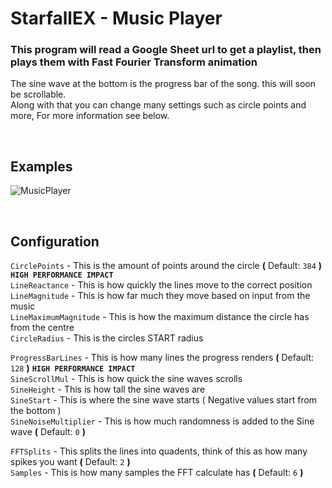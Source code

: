 # StarfallEX - Music Player
### This program will read a Google Sheet url to get a playlist, then plays them with Fast Fourier Transform animation

The sine wave at the bottom is the progress bar of the song. this will soon be scrollable.<br>
Along with that you can change many settings such as circle points and more, For more information see below.

<br>

## <b>Examples</b>

![MusicPlayer](https://github.com/Toakley683/StarfallEX-Music-Player/assets/101290005/d8366ef7-5bfb-43eb-a3d5-00182bc82f8b)

<br>

## <b>Configuration</b>

`CirclePoints` - This is the amount of points around the circle <b>(</b> Default: `384` <b>)</b> <b>`HIGH PERFORMANCE IMPACT`</b> <br>
`LineReactance` - This is how quickly the lines move to the correct position <br>
`LineMagnitude` - This is how far much they move based on input from the music <br>
`LineMaximumMagnitude` - This is how the maximum distance the circle has from the centre <br>
`CircleRadius` - This is the circles START radius <br>

`ProgressBarLines` - This is how many lines the progress renders <b>(</b> Default: `128` <b>)</b> <b>`HIGH PERFORMANCE IMPACT`</b> <br>
`SineScrollMul` - This is how quick the sine waves scrolls <br>
`SineHeight` - This is how tall the sine waves are <br>
`SineStart` - This is where the sine wave starts ( Negative values start from the bottom ) <br>
`SineNoiseMultiplier` - This is how much randomness is added to the Sine wave <b>(</b> Default: `0` <b>)</b> <br>

`FFTSplits` - This splits the lines into quadents, think of this as how many spikes you want <b>(</b> Default: `2` <b>)</b> <br>
`Samples` - This is how many samples the FFT calculate has <b>(</b> Default: `6` <b>)</b> <br>
